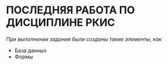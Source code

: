 # ПОСЛЕДНЯЯ РАБОТА ПО ДИСЦИПЛИНЕ РКИС
####

*При выполнении задания были созданы такие элементы, как*
- База данных
- Формы
